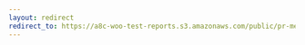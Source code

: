 ```yaml
---
layout: redirect
redirect_to: https://a8c-woo-test-reports.s3.amazonaws.com/public/pr-merge/37444/api/index.html
---
```

